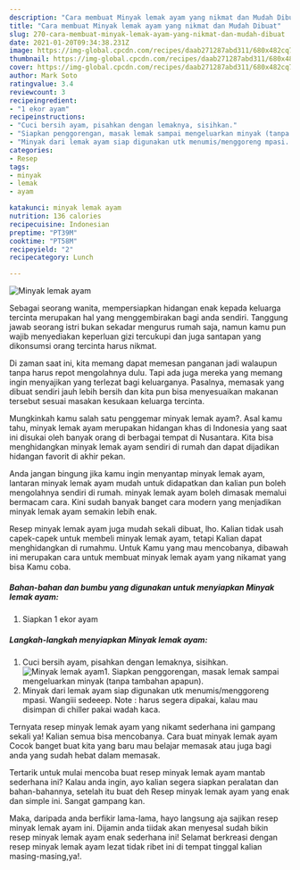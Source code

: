 ```yaml
---
description: "Cara membuat Minyak lemak ayam yang nikmat dan Mudah Dibuat"
title: "Cara membuat Minyak lemak ayam yang nikmat dan Mudah Dibuat"
slug: 270-cara-membuat-minyak-lemak-ayam-yang-nikmat-dan-mudah-dibuat
date: 2021-01-20T09:34:38.231Z
image: https://img-global.cpcdn.com/recipes/daab271287abd311/680x482cq70/minyak-lemak-ayam-foto-resep-utama.jpg
thumbnail: https://img-global.cpcdn.com/recipes/daab271287abd311/680x482cq70/minyak-lemak-ayam-foto-resep-utama.jpg
cover: https://img-global.cpcdn.com/recipes/daab271287abd311/680x482cq70/minyak-lemak-ayam-foto-resep-utama.jpg
author: Mark Soto
ratingvalue: 3.4
reviewcount: 3
recipeingredient:
- "1 ekor ayam"
recipeinstructions:
- "Cuci bersih ayam, pisahkan dengan lemaknya, sisihkan."
- "Siapkan penggorengan, masak lemak sampai mengeluarkan minyak (tanpa tambahan apapun)."
- "Minyak dari lemak ayam siap digunakan utk menumis/menggoreng mpasi. Wangiii sedeeep. Note : harus segera dipakai, kalau mau disimpan di chiller pakai wadah kaca."
categories:
- Resep
tags:
- minyak
- lemak
- ayam

katakunci: minyak lemak ayam 
nutrition: 136 calories
recipecuisine: Indonesian
preptime: "PT39M"
cooktime: "PT58M"
recipeyield: "2"
recipecategory: Lunch

---
```



![Minyak lemak ayam](https://img-global.cpcdn.com/recipes/daab271287abd311/680x482cq70/minyak-lemak-ayam-foto-resep-utama.jpg)

Sebagai seorang wanita, mempersiapkan hidangan enak kepada keluarga tercinta merupakan hal yang menggembirakan bagi anda sendiri. Tanggung jawab seorang istri bukan sekadar mengurus rumah saja, namun kamu pun wajib menyediakan keperluan gizi tercukupi dan juga santapan yang dikonsumsi orang tercinta harus nikmat.

Di zaman  saat ini, kita memang dapat memesan panganan jadi walaupun tanpa harus repot mengolahnya dulu. Tapi ada juga mereka yang memang ingin menyajikan yang terlezat bagi keluarganya. Pasalnya, memasak yang dibuat sendiri jauh lebih bersih dan kita pun bisa menyesuaikan makanan tersebut sesuai masakan kesukaan keluarga tercinta. 



Mungkinkah kamu salah satu penggemar minyak lemak ayam?. Asal kamu tahu, minyak lemak ayam merupakan hidangan khas di Indonesia yang saat ini disukai oleh banyak orang di berbagai tempat di Nusantara. Kita bisa menghidangkan minyak lemak ayam sendiri di rumah dan dapat dijadikan hidangan favorit di akhir pekan.

Anda jangan bingung jika kamu ingin menyantap minyak lemak ayam, lantaran minyak lemak ayam mudah untuk didapatkan dan kalian pun boleh mengolahnya sendiri di rumah. minyak lemak ayam boleh dimasak memalui bermacam cara. Kini sudah banyak banget cara modern yang menjadikan minyak lemak ayam semakin lebih enak.

Resep minyak lemak ayam juga mudah sekali dibuat, lho. Kalian tidak usah capek-capek untuk membeli minyak lemak ayam, tetapi Kalian dapat menghidangkan di rumahmu. Untuk Kamu yang mau mencobanya, dibawah ini merupakan cara untuk membuat minyak lemak ayam yang nikamat yang bisa Kamu coba.

<!--inarticleads1-->

##### Bahan-bahan dan bumbu yang digunakan untuk menyiapkan Minyak lemak ayam:

1. Siapkan 1 ekor ayam




<!--inarticleads2-->

##### Langkah-langkah menyiapkan Minyak lemak ayam:

1. Cuci bersih ayam, pisahkan dengan lemaknya, sisihkan.
<img src="https://img-global.cpcdn.com/steps/c44b3161494ce2a4/160x128cq70/minyak-lemak-ayam-langkah-memasak-1-foto.jpg" alt="Minyak lemak ayam">1. Siapkan penggorengan, masak lemak sampai mengeluarkan minyak (tanpa tambahan apapun).
1. Minyak dari lemak ayam siap digunakan utk menumis/menggoreng mpasi. Wangiii sedeeep. Note : harus segera dipakai, kalau mau disimpan di chiller pakai wadah kaca.




Ternyata resep minyak lemak ayam yang nikamt sederhana ini gampang sekali ya! Kalian semua bisa mencobanya. Cara buat minyak lemak ayam Cocok banget buat kita yang baru mau belajar memasak atau juga bagi anda yang sudah hebat dalam memasak.

Tertarik untuk mulai mencoba buat resep minyak lemak ayam mantab sederhana ini? Kalau anda ingin, ayo kalian segera siapkan peralatan dan bahan-bahannya, setelah itu buat deh Resep minyak lemak ayam yang enak dan simple ini. Sangat gampang kan. 

Maka, daripada anda berfikir lama-lama, hayo langsung aja sajikan resep minyak lemak ayam ini. Dijamin anda tiidak akan menyesal sudah bikin resep minyak lemak ayam enak sederhana ini! Selamat berkreasi dengan resep minyak lemak ayam lezat tidak ribet ini di tempat tinggal kalian masing-masing,ya!.

